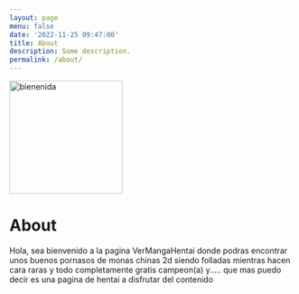 ```yaml
---
layout: page
menu: false
date: '2022-11-25 09:47:00'
title: About
description: Some description.
permalink: /about/
---
```


<img class="img-rounded" src="https://i.postimg.cc/nLVmzPkq/Blue-Cartoon-Anime-Reminder-Facebook-Post.png" alt="bienenida" width="200">

# About

Hola, sea bienvenido a la pagina VerMangaHentai donde podras encontrar unos buenos
pornasos de monas chinas 2d siendo folladas mientras hacen cara raras y todo completamente
gratis campeon(a) y..... que mas puedo decir es una pagina de hentai a disfrutar del
contenido
